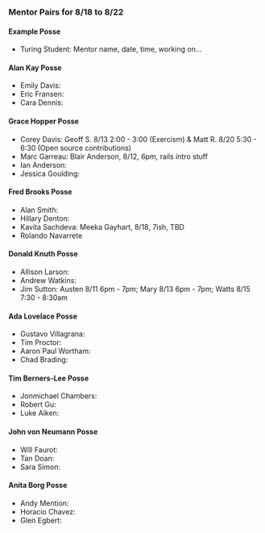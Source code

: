 ### Mentor Pairs for 8/18 to 8/22

#### Example Posse
* Turing Student: Mentor name, date, time, working on...

#### Alan Kay Posse
  * Emily Davis:
  * Eric Fransen:
  * Cara Dennis:

#### Grace Hopper Posse
  * Corey Davis: Geoff S. 8/13 2:00 - 3:00 (Exercism) & Matt R. 8/20 5:30 - 6:30 (Open source contributions)
  * Marc Garreau: Blair Anderson, 8/12, 6pm, rails intro stuff
  * Ian Anderson:
  * Jessica Goulding:

#### Fred Brooks Posse
  * Alan Smith:
  * Hillary Denton:
  * Kavita Sachdeva: Meeka Gayhart, 8/18, 7ish, TBD
  * Rolando Navarrete

#### Donald Knuth Posse
  * Allison Larson:
  * Andrew Watkins:
  * Jim Sutton: Austen 8/11 6pm - 7pm; Mary 8/13 6pm - 7pm; Watts 8/15 7:30 - 8:30am

#### Ada Lovelace Posse
  * Gustavo Villagrana:
  * Tim Proctor:
  * Aaron Paul Wortham:
  * Chad Brading:

#### Tim Berners-Lee Posse
  * Jonmichael Chambers:
  * Robert Gu:
  * Luke Aiken:

#### John von Neumann Posse
  * Will Faurot:
  * Tan Doan:
  * Sara Simon:

#### Anita Borg Posse
  * Andy Mention:
  * Horacio Chavez:
  * Glen Egbert:
